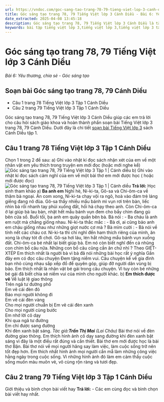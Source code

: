 ```yaml
---
url: https://vndoc.com/goc-sang-tao-trang-78-79-tieng-viet-lop-3-canh-dieu-270561
title: Góc sáng tạo trang 78, 79 Tiếng Việt lớp 3 Cánh Diều - Bài 6: Yêu thương, chia sẻ - Góc sáng tạo - VnDoc.com
date_extracted: 2025-04-08 13:45:18
description: Góc sáng tạo trang 78, 79 Tiếng Việt lớp 3 Cánh Diều là tài liệu hữu ích, giúp học sinh dễ dàng trả lời câu hỏi và làm bài tập Tiếng Việt lớp 3. Mời các em tham khảo Soạn bài Góc sáng tạo trang 78, 79 Cánh Diều.
keywords: bài tập tiếng việt lớp 3,tiếng việt lớp 3,tiếng việt lớp 3 tập 1,bài tập tiếng việt lớp 3 tập 1,tiếng việt 3 tập 1,tiếng việt lớp 3 cánh diều,tiếng việt 3 cánh diều,tiếng việt lớp 3 tập 1 cánh diều,tiếng việt lớp 3 cd,tiếng việt 3 cánh diều tập 1,Góc sáng tạo trang 78,Góc sáng tạo trang 78 tập 1,Góc sáng tạo trang 78 cánh diều,soạn bài Góc sáng tạo trang 78 cánh diều
---
```


# Góc sáng tạo trang 78, 79 Tiếng Việt lớp 3 Cánh Diều
 _Bài 6: Yêu thương, chia sẻ - Góc sáng tạo_
## Soạn bài Góc sáng tạo trang 78, 79 Cánh Diều
  * Câu 1 trang 78 Tiếng Việt lớp 3 Tập 1 Cánh Diều
  * Câu 2 trang 79 Tiếng Việt lớp 3 Tập 1 Cánh Diều

Góc sáng tạo trang 78, 79 Tiếng Việt lớp 3 Cánh Diều giúp các em trả lời cho câu hỏi sách giáo khoa và hoàn thành phần soạn bài Tiếng Việt lớp 3 trang 78, 79 Cánh Diều. Dưới đây là chi tiết [soạn bài Tiếng Việt lớp 3](<https://vndoc.com/tieng-viet-lop-3-cd-tap1>) sách Cánh Diều tập 1.
## **Câu 1 trang 78 Tiếng Việt lớp 3 Tập 1 Cánh Diều**
Chọn 1 trong 2 đề sau:
a\) Ghi vào nhật kí đọc sách nhận xét của em về một nhân vật em yêu thích trong truyện em mới đọc \(hoặc mới nghe kể\)
![Góc sáng tạo trang 78, 79 Tiếng Việt lớp 3 Tập 1 | Cánh diều](https://i.vdoc.vn/data/image/2022/07/11/goc-sang-tao-trang-78-79-129669.png)
b\) Ghi vào nhật kí đọc sách cảm nghĩ của em về một bài thơ em mới được học \( hoặc mới được đọc\)
![Góc sáng tạo trang 78, 79 Tiếng Việt lớp 3 Tập 1 | Cánh diều](https://i.vdoc.vn/data/image/2022/07/11/goc-sang-tao-trang-78-79-129670.png)
**Trả lời:**
Học sinh tham khảo
a\)
**Ba anh em**
Nghỉ hè, Ni-ki-ta, Gô-sa và Chi-ôm-ca về thăm bà ngoại.
Ăn com xong, Ni-ki-ta chạy vội ra ngõ, hoà vào đám trẻ láng giềng đang nô đùa. Gô-sa thấy nhiều mẩu bánh mì vụn rơi trên bàn, liếc nhìn bà rồi nhanh tay phủi xuống đất, hối hả chạy theo anh. Còn Chi-ôm-ca ở lại giúp bà lau bàn, nhặt hết mẩu bánh vụn đem cho bầy chim đang gù bên cửa sổ.
Buổi tối, ba anh em quây quần bên bà. Bà nói :
\- Ba cháu là anh em ruột mà chẳng giống nhau.
Ni-ki-ta thắc mắc :
\- Bà ơi, ai cũng bảo anh em cháu giống nhau như những giọt nước cơ mà ?
Bà mỉm cười :
\- Bà nói về tính nết các cháu cơ. Ni-ki-ta thì chỉ nghĩ đến ham thích riêng của mình, ăn xong là chạy tót đi chơi. Gô-sa hơi láu, lén hắt những mẩu bánh vụn xuống đất. Chi-ôm-ca bé nhất lại biết giúp bà. Em nó còn biết nghĩ đến cả nhũng con chim bồ câu nữa. Những con bồ câu cũng cần ăn chứ nhỉ ?
Theo GIÉT-XTÉP
Em thích nhất là người bà vì bà đã nói những bài học rất ý nghĩa
Gần đây em có đọc câu chuyện Đem tặng niềm vui. Câu chuyện kể về gia đình bạn nhỏ cùng nhau sắp xếp đồ để quyên góp, giúp đỡ người dân vùng bị bão. Em thích nhất là nhân vật bé gái trong câu chuyện. Vì tuy còn bé những bé gái đã biết chia sẻ niềm vui của mình cho người khác.
b\)
**Em thích được vẽ**
Về luật lệ giao thông  
Trên ngã tư đường phố  
Em vẽ cái đèn đỏ  
Báo mọi người không đi  
Em vẽ cái đèn vàng  
Cho mọi người chuẩn bị
Em vẽ cái đèn xanh  
Cho mọi người cùng bước  
Em nhớ lời cô dạy  
Khi qua ngã tư đường  
Em chỉ được sang đường  
Khi đèn xanh bật sáng.
_Tác giả:**Trần Thị Mai** \(Lai Châu\)_
Bài thơ nói về đèn đường giao thông.
Em thích hình ảnh cô dạy sang đường khi đèn xanh bật sáng vì đây là một điều rất đúng và cần thiết.
Bài thơ em mới được học là bài thơ Bận. Bài thơ nói về mọi người hăng say làm việc, làm cuộc sống trở nên tốt đẹp hơn. Em thích nhất hình ảnh mọi người cần mẫ làm những công việc hằng ngày trong cuộc sống. Vì những hình ảnh đó làm em cảm thấy cuộc sống muôn màu muôn vẻ, vô cùng rộn ràng và tươi đẹp.
## **Câu 2 trang 79 Tiếng Việt lớp 3 Tập 1 Cánh Diều**
Giới thiệu và bình chọn bài viết hay
**Trả lời:**
\- Các em cùng đọc và bình chọn bài viết hay nhất.
